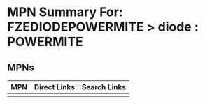 



# MPN Summary For: FZEDIODEPOWERMITE > diode : POWERMITE

## MPNs
  

|MPN|Direct Links|Search Links|
| :--- | :--- | :--- |
||||
